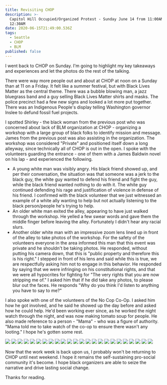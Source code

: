 ```yaml
---
title: Revisiting CHOP
description: >-
  Capitol Hill Occupied/Organized Protest - Sunday June 14 from 11:00AM to
  12:30AM
date: 2020-06-15T21:49:00.536Z
tags:
  - Seattle
  - CHOP
  - BLM
published: false
---
```

I went back to CHOP on Sunday. I'm going to highlight my key takeaways and experiences and let the photos do the rest of the talking. 

There were way more people out and about at CHOP at noon on a Sunday than at 11 on a Friday. It felt like a summer festival, but with Black Lives Matter as the central theme.  There was a bubble blowing man, a jazz bluegrass band and a guy selling Black Lives Matter shirts and masks. The police precinct had a few new signs and looked a lot more put together. There was an Indigenous People's display telling Washington governor Inslee to defund fossil fuel projects. 

I spotted Shirley - the black woman from the previous post who was concerned about lack of BLM organization at CHOP - organizing a workshop with a large group of black folks to identify mission and message. James from the previous post was also assisting in the organization. The workshop was considered "Private" and positioned itself down a long alleyway, since technically all of CHOP is out in the open. I spoke with the volunteers guarding the entrance - one of them with a James Baldwin novel on his lap - and experienced the following. 

* A young white man was visibly angry. His black friend showed up, and per their conversation, the situation was that someone was a jerk to the black guy, the white guy wanted to defend his friend and fight the guy, while the black friend wanted nothing to do with it. The white guy continued defending his rage and justification of violence in defense of his friend. I confirmed with the black volunteer that we just witnessed an example of a white ally wanting to help but not actually listening to the black person/people he's trying to help. 
* An older white man exited the alley, appearing to have just walked through the workshop. He yelled a few swear words and gave them the middle finger before leaving the alley. Fortunately I didn't hear any racial slurs. 
* Another older white man with an impressive zoom lens lined up in front of the alley to take photos of the workshop. For the safety of the volunteers everyone in the area informed this man that this event was private and he shouldn't be taking photos. He responded, without putting his camera down, that this is "public property and therefore this is his right." I stepped in front of his lens and said while this is true, we are respectfully asking him not to engage in this behavior. He responded by saying that we were infringing on his constitutional rights, and that we were all hypocrites for fighting for "The very rights that you are now stripping me of." I asked him that if he did take any photos, to please blur out the faces. He responds "Why do you think I'd listen to anything you have to say to me?" 

I also spoke with one of the volunteers of the No Cop Co-Op. I asked him how he got involved, and he said he showed up the day before and asked how he could help. He'd been working ever since, as he worked the night watch through the night, and was now making tomato soup for people. He also made reference to a person - "Mama" - who was a figure of authority. "Mama told me to take watch of the co-op to ensure there wasn't any looting." I hope he's gotten some rest. 

![](/uploads/chopBusiness1.jpg)
![](/uploads/chopBusiness2.jpg)
![](/uploads/chopBus3.jpg)
![](/uploads/chop1.jpg)
![](/uploads/chop2.jpg)
![](/uploads/chop3.jpg)
![](/uploads/chop4.jpg)
![](/uploads/chop5.jpg)
![](/uploads/chop6.jpg)
![](/uploads/chop7.jpg)
![](/uploads/chop8.jpg)
![](/uploads/chop9.jpg)
![](/uploads/chop10.jpg)
![](/uploads/chop11.jpg)
![](/uploads/chop12.jpg)
![](/uploads/chop13.jpg)
![](/uploads/chop14.jpg)
![](/uploads/chop15.jpg)
![](/uploads/chop16.jpg)
![](/uploads/chop17.jpg)
![](/uploads/chop18.jpg)
![](/uploads/chop19.jpg)
![](/uploads/chop20.jpg)
![](/uploads/chop21.jpg)


Now that the work week is back upon us, I probably won't be returning to CHOP until next weekend. I hope it remains the self-sustaining pro-social community it's become. I hope black organizers are able to seize the narrative and drive lasting social change. 

Thanks for reading. 





